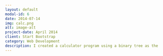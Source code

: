 ```yaml
---
layout: default
modal-id: 6
date: 2014-07-14
img: calc.png
alt: image-alt
project-date: April 2014
client: Start Bootstrap
category: Web Development
description: I created a calculator program using a binary tree as the underlying data structure to make simple use of prefix, postfix, and infix expressions. I employed multiple design patterns to make for easy modularity and exstensiblility. This includes the bridge, command, reactor, and state pattern, amongst many others. The programs runs in verbose and succint mode and is written in C++. I also made use of Google Test Suite to allow automatic testing. I wrote this program for a software design class and as such, per class guidelines, it is not public. Private access can be provided upon request.
---
```



